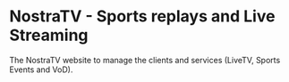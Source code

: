 # NostraTV - Sports replays and Live Streaming

The NostraTV website to manage the clients and services (LiveTV, Sports Events and VoD).


<!-- **Build** -->

<!-- Use the `.build/createDockerImage.sh` script to build a Docker image with your local source code.  -->

